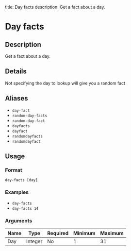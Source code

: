 title: Day facts
description: Get a fact about a day.

# Day facts

## Description

Get a fact about a day.

## Details

Not specifying the day to lookup will give you a random fact

## Aliases

* `day-fact`
* `random-day-facts`
* `random-day-fact`
* `dayfacts`
* `dayfact`
* `randomdayfacts`
* `randomdayfact`

## Usage

### Format

`day-facts [day]`

### Examples

* `day-facts`
* `day-facts 14`

### Arguments

| Name | Type    | Required | Minimum | Maximum |
|------|---------|----------|---------|---------|
| Day  | Integer | No       | 1       | 31      |
